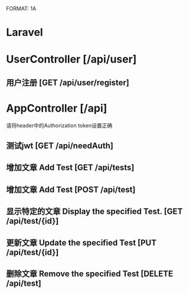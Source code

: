 FORMAT: 1A

# Laravel

# UserController [/api/user]

## 用户注册 [GET /api/user/register]


# AppController [/api]
请将header中的Authorization token设置正确

## 测试jwt [GET /api/needAuth]


## 增加文章 Add Test [GET /api/tests]


## 增加文章 Add Test [POST /api/test]


## 显示特定的文章 Display the specified Test. [GET /api/test/{id}]


## 更新文章 Update the specified Test [PUT /api/test/{id}]


## 删除文章 Remove the specified Test [DELETE /api/test]